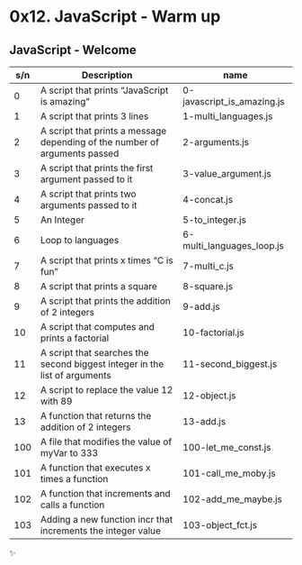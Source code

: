 # 0x12. JavaScript - Warm up

## JavaScript - Welcome

| s/n | Description                                                                | name                       |
| --- | -------------------------------------------------------------------------- | -------------------------- |
| 0   | A script that prints “JavaScript is amazing”                               | 0-javascript_is_amazing.js |
| 1   | A script that prints 3 lines                                               | 1-multi_languages.js       |
| 2   | A script that prints a message depending of the number of arguments passed | 2-arguments.js             |
| 3   | A script that prints the first argument passed to it                       | 3-value_argument.js        |
| 4   | A script that prints two arguments passed to it                            | 4-concat.js                |
| 5   | An Integer                                                                 | 5-to_integer.js            |
| 6   | Loop to languages                                                          | 6-multi_languages_loop.js  |
| 7   | A script that prints x times “C is fun”                                    | 7-multi_c.js               |
| 8   | A script that prints a square                                              | 8-square.js                |
| 9   | A script that prints the addition of 2 integers                            | 9-add.js                   |
| 10  | A script that computes and prints a factorial                              | 10-factorial.js            |
| 11  | A script that searches the second biggest integer in the list of arguments | 11-second_biggest.js       |
| 12  | A script to replace the value 12 with 89                                   | 12-object.js               |
| 13  | A function that returns the addition of 2 integers                         | 13-add.js                  |
| 100 | A file that modifies the value of myVar to 333                             | 100-let_me_const.js        |
| 101 | A function that executes x times a function                                | 101-call_me_moby.js        |
| 102 | A function that increments and calls a function                            | 102-add_me_maybe.js        |
| 103 | Adding a new function incr that increments the integer value               | 103-object_fct.js          |

:sparkles:
